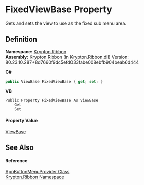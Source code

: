 # FixedViewBase Property


Gets and sets the view to use as the fixed sub menu area.



## Definition
**Namespace:** <a href="1e9bc734-cff9-e9b8-f013-94cdac669794.md">Krypton.Ribbon</a>  
**Assembly:** Krypton.Ribbon (in Krypton.Ribbon.dll) Version: 80.23.10.287+8d7660f9dc5efd033fabe008ebfb904beab6d444

**C#**
``` C#
public ViewBase FixedViewBase { get; set; }
```
**VB**
``` VB
Public Property FixedViewBase As ViewBase
	Get
	Set
```



#### Property Value
<a href="309ac2d8-bfc5-c1a7-ab6a-4f4cf86a1ba6.md">ViewBase</a>

## See Also


#### Reference
<a href="17a4884e-a2d5-62f8-0e59-bba1d24d36d0.md">AppButtonMenuProvider Class</a>  
<a href="1e9bc734-cff9-e9b8-f013-94cdac669794.md">Krypton.Ribbon Namespace</a>  
